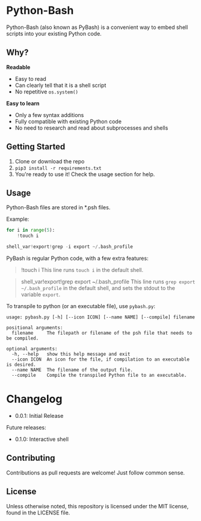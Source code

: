# Python-Bash

Python-Bash (also known as PyBash) is a convenient way to embed shell scripts into your existing Python code.


## Why?

**Readable**
- Easy to read
- Can clearly tell that it is a shell script
- No repetitive `os.system()`

**Easy to learn**
- Only a few syntax additions
- Fully compatible with existing Python code
- No need to research and read about subprocesses and shells

## Getting Started

1. Clone or download the repo
2. `pip3 install -r requirements.txt`
3. You're ready to use it! Check the usage section for help.

## Usage

Python-Bash files are stored in *.psh files.

Example:

```python
for i in range(5):
    !touch i

shell_var!export!grep -i export ~/.bash_profile
```

PyBash is regular Python code, with a few extra features:

> !touch i
This line runs `touch i` in the default shell.

> shell_var!export!grep export ~/.bash_profile
This line runs `grep export ~/.bash_profile` in the default shell, and sets the stdout to the variable `export`.

To transpile to python (or an executable file), use `pybash.py`:
```
usage: pybash.py [-h] [--icon ICON] [--name NAME] [--compile] filename

positional arguments:
  filename     The filepath or filename of the psh file that needs to be compiled.

optional arguments:
  -h, --help   show this help message and exit
  --icon ICON  An icon for the file, if compilation to an executable is desired.
  --name NAME  The filename of the output file.
  --compile    Compile the transpiled Python file to an executable.
```

# Changelog

- 0.0.1: Initial Release

Future releases:

- 0.1.0: Interactive shell


## Contributing

Contributions as pull requests are welcome! Just follow common sense.


## License

Unless otherwise noted, this repository is licensed under the MIT license, found in the LICENSE file.

